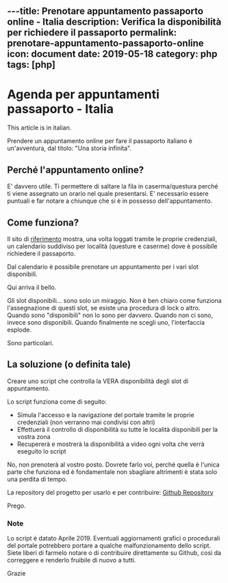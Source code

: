 ---title: Prenotare appuntamento passaporto online - Italia
description: Verifica la disponibilità per richiedere il passaporto
permalink: prenotare-appuntamento-passaporto-online
icon: document
date: 2019-05-18
category: php
tags: [php]
---

# Agenda per appuntamenti passaporto - Italia

This article is in italian.


Prendere un appuntamento online per fare il passaporto italiano è un'avventura, dal titolo: "Una storia infinita".

## Perché l'appuntamento online?
E' davvero utile. Ti permettere di saltare la fila in caserma/questura perché ti viene assegnato un orario nel quale presentarsi.
E' necessario essere puntuali e far notare a chiunque che si è in possesso dell'appuntamento.

## Come funziona?
Il sito di [riferimento](https://www.passaportonline.poliziadistato.it) mostra, una volta loggati tramite le proprie credenziali, un calendario suddiviso per località (questure e caserme) dove è possibile richiedere il passaporto.

Dal calendario è possibile prenotare un appuntamento per i vari slot disponibili.

Qui arriva il bello.

Gli slot disponibili... sono solo un miraggio.
Non è ben chiaro come funziona l'assegnazione di questi slot, se esiste una procedura di lock o altro.
Quando sono "disponibili" non lo sono per davvero.
Quando non ci sono, invece sono disponibili.
Quando finalmente ne scegli uno, l'interfaccia esplode.

Sono particolari.

## La soluzione (o definita tale)
Creare uno script che controlla la VERA disponibilità degli slot di appuntamento.

Lo script funziona come di seguito:
- Simula l'accesso e la navigazione del portale tramite le proprie credenziali (non verranno mai condivisi con altri)
- Effettuerà il controllo di disponibilità su tutte le località disponibili per la vostra zona
- Recupererà e mostrerà la disponibilità a video ogni volta che verrà eseguito lo script

No, non prenoterà al vostro posto.
Dovrete farlo voi, perché quella è l'unica parte che funziona ed è fondamentale non sbagliare altrimenti è stata solo una perdita di tempo.

La repository del progetto per usarlo e per contribuire:
[Github Repository](https://github.com/TheJoin95/passport-agenda-notification)

Prego.


### Note
Lo script è datato Aprile 2019. Eventuali aggiornamenti grafici o procedurali del portale potrebbero portare a qualche malfunzionamento dello script.
Siete liberi di farmelo notare o di contribuire direttamente su Github, così da correggere e renderlo fruibile di nuovo a tutti.

Grazie